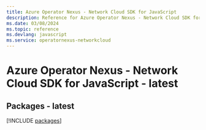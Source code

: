 ```yaml
---
title: Azure Operator Nexus - Network Cloud SDK for JavaScript
description: Reference for Azure Operator Nexus - Network Cloud SDK for JavaScript
ms.date: 03/08/2024
ms.topic: reference
ms.devlang: javascript
ms.service: operatornexus-networkcloud
---
```

# Azure Operator Nexus - Network Cloud SDK for JavaScript - latest
## Packages - latest
[!INCLUDE [packages](operator-nexus---network-cloud-index.md)]